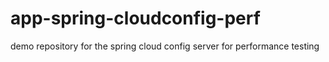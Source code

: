 # app-spring-cloudconfig-perf

demo repository for the spring cloud config server for performance testing
